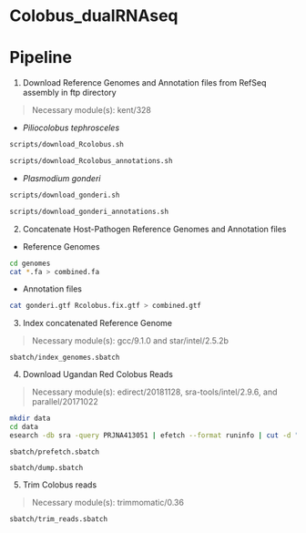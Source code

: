 # Colobus_dualRNAseq


# Pipeline

1. Download Reference Genomes and Annotation files from RefSeq assembly in ftp directory
> Necessary module(s): kent/328
  * _Piliocolobus tephrosceles_
```bash
scripts/download_Rcolobus.sh
```
```bash
scripts/download_Rcolobus_annotations.sh
```
  * _Plasmodium gonderi_
```bash
scripts/download_gonderi.sh
```
```bash
scripts/download_gonderi_annotations.sh
```
2. Concatenate Host-Pathogen Reference Genomes and Annotation files
  * Reference Genomes
```bash
cd genomes
cat *.fa > combined.fa
```
  * Annotation files
```bash
cat gonderi.gtf Rcolobus.fix.gtf > combined.gtf
```
3. Index concatenated Reference Genome
> Necessary module(s): gcc/9.1.0 and star/intel/2.5.2b
```sbatch
sbatch/index_genomes.sbatch
```
4. Download Ugandan Red Colobus Reads
> Necessary module(s): edirect/20181128, sra-tools/intel/2.9.6, and parallel/20171022
```bash
mkdir data
cd data
esearch -db sra -query PRJNA413051 | efetch --format runinfo | cut -d "," -f 1 > SRR.numbers
```
```
sbatch/prefetch.sbatch
```
```
sbatch/dump.sbatch
```
5. Trim Colobus reads
> Necessary module(s): trimmomatic/0.36
```bash
sbatch/trim_reads.sbatch
```
